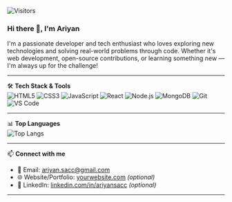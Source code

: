 ![Visitors](https://visitor-badge.laobi.icu/badge?page_id=ariyan-sacc.ariyan-sacc&color=0e75b6&style=flat)


### Hi there 👋, I'm Ariyan

I'm a passionate developer and tech enthusiast who loves exploring new technologies and solving real-world problems through code. Whether it's web development, open-source contributions, or learning something new — I'm always up for the challenge!

---

🛠️ **Tech Stack & Tools**  
![HTML5](https://img.shields.io/badge/-HTML5-E34F26?logo=html5&logoColor=white)
![CSS3](https://img.shields.io/badge/-CSS3-1572B6?logo=css3&logoColor=white)
![JavaScript](https://img.shields.io/badge/-JavaScript-F7DF1E?logo=javascript&logoColor=black)
![React](https://img.shields.io/badge/-React-61DAFB?logo=react&logoColor=black)
![Node.js](https://img.shields.io/badge/-Node.js-339933?logo=nodedotjs&logoColor=white)
![MongoDB](https://img.shields.io/badge/-MongoDB-47A248?logo=mongodb&logoColor=white)
![Git](https://img.shields.io/badge/-Git-F05032?logo=git&logoColor=white)
![VS Code](https://img.shields.io/badge/-VS%20Code-007ACC?logo=visual-studio-code&logoColor=white)

---


📊 **Top Languages**  
![Top Langs](https://github-readme-stats.vercel.app/api/top-langs/?username=ariyan-sacc&layout=compact&theme=radical)

---

📫 **Connect with me**  
- 📧 Email: [ariyan.sacc@gmail.com](mailto:youremail@example.com)  
- 🌐 Website/Portfolio: [yourwebsite.com](https://yourwebsite.com) *(optional)*  
- 💼 LinkedIn: [linkedin.com/in/ariyansacc](https://linkedin.com/in/yourusername) *(optional)*

---

